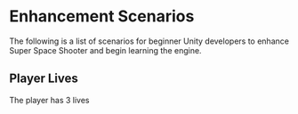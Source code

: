 # Enhancement Scenarios
The following is a list of scenarios for beginner Unity developers to enhance Super Space Shooter and begin learning the engine.

## Player Lives
The player has 3 lives 
